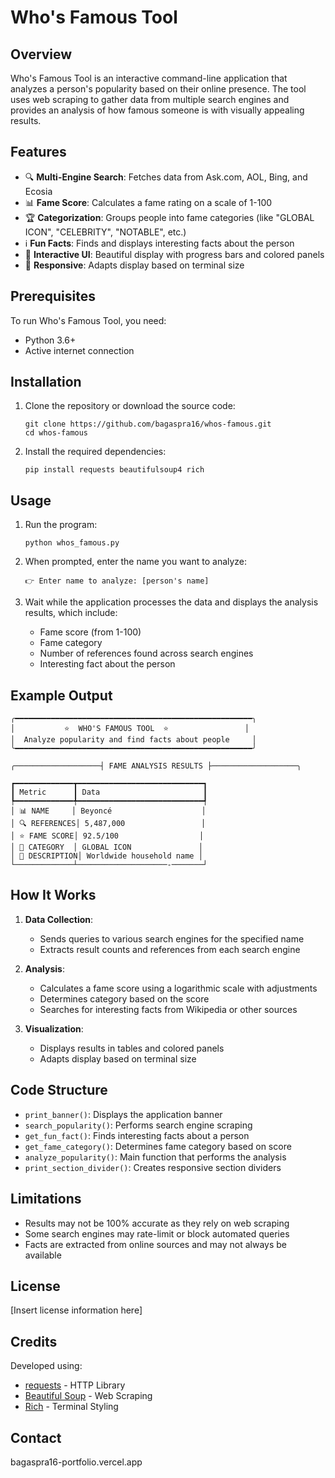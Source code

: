 # Who's Famous Tool

## Overview
Who's Famous Tool is an interactive command-line application that analyzes a person's popularity based on their online presence. The tool uses web scraping to gather data from multiple search engines and provides an analysis of how famous someone is with visually appealing results.

## Features
- 🔍 **Multi-Engine Search**: Fetches data from Ask.com, AOL, Bing, and Ecosia
- 📊 **Fame Score**: Calculates a fame rating on a scale of 1-100
- 🏆 **Categorization**: Groups people into fame categories (like "GLOBAL ICON", "CELEBRITY", "NOTABLE", etc.)
- ℹ️ **Fun Facts**: Finds and displays interesting facts about the person
- 🎨 **Interactive UI**: Beautiful display with progress bars and colored panels
- 📱 **Responsive**: Adapts display based on terminal size

## Prerequisites
To run Who's Famous Tool, you need:
- Python 3.6+
- Active internet connection

## Installation
1. Clone the repository or download the source code:
   ```
   git clone https://github.com/bagaspra16/whos-famous.git
   cd whos-famous
   ```

2. Install the required dependencies:
   ```
   pip install requests beautifulsoup4 rich
   ```

## Usage
1. Run the program:
   ```
   python whos_famous.py
   ```

2. When prompted, enter the name you want to analyze:
   ```
   👉 Enter name to analyze: [person's name]
   ```

3. Wait while the application processes the data and displays the analysis results, which include:
   - Fame score (from 1-100)
   - Fame category
   - Number of references found across search engines
   - Interesting fact about the person

## Example Output
```
╭━━━━━━━━━━━━━━━━━━━━━━━━━━━━━━━━━━━━━━━━━━━━━━━━━━━━━╮
│           ⭐️  WHO'S FAMOUS TOOL  ⭐️                 │
│  Analyze popularity and find facts about people     │
╰━━━━━━━━━━━━━━━━━━━━━━━━━━━━━━━━━━━━━━━━━━━━━━━━━━━━━╯

╭───────────────────┤ FAME ANALYSIS RESULTS ├───────────────────╮

┏━━━━━━━━━━━━━┳━━━━━━━━━━━━━━━━━━━━━━━━━━━━┓
┃ Metric      ┃ Data                       ┃
┡━━━━━━━━━━━━━╇━━━━━━━━━━━━━━━━━━━━━━━━━━━━┩
│ 📊 NAME     │ Beyoncé                    │
│ 🔍 REFERENCES│ 5,487,000                 │
│ ⭐ FAME SCORE│ 92.5/100                  │
│ 👑 CATEGORY  │ GLOBAL ICON               │
│ 📝 DESCRIPTION│ Worldwide household name │
└─────────────┴────────────────────-───────┘
```

## How It Works
1. **Data Collection**:
   - Sends queries to various search engines for the specified name
   - Extracts result counts and references from each search engine

2. **Analysis**:
   - Calculates a fame score using a logarithmic scale with adjustments
   - Determines category based on the score
   - Searches for interesting facts from Wikipedia or other sources

3. **Visualization**:
   - Displays results in tables and colored panels
   - Adapts display based on terminal size

## Code Structure
- `print_banner()`: Displays the application banner
- `search_popularity()`: Performs search engine scraping
- `get_fun_fact()`: Finds interesting facts about a person
- `get_fame_category()`: Determines fame category based on score
- `analyze_popularity()`: Main function that performs the analysis
- `print_section_divider()`: Creates responsive section dividers

## Limitations
- Results may not be 100% accurate as they rely on web scraping
- Some search engines may rate-limit or block automated queries
- Facts are extracted from online sources and may not always be available

## License
[Insert license information here]

## Credits
Developed using:
- [requests](https://requests.readthedocs.io/) - HTTP Library
- [Beautiful Soup](https://www.crummy.com/software/BeautifulSoup/) - Web Scraping
- [Rich](https://github.com/Textualize/rich) - Terminal Styling

## Contact
bagaspra16-portfolio.vercel.app